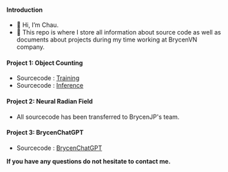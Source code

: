 #### Introduction
- 👋 Hi, I’m Chau.
- 👀 This repo is where I store all information about source code as well as documents about projects during my time working at BrycenVN company.

#### Project 1: Object Counting

- Sourcecode : [Training](https://github.com/Brycenvn/ObjectCountingTraining)
- Sourcecode : [Inference](https://github.com/Brycenvn/ObjectCountingInference)

#### Project 2: Neural Radian Field

- All sourcecode has been transferred to BrycenJP's team.

#### Project 3: BrycenChatGPT

- Sourcecode : [BrycenChatGPT](https://github.com/Brycenvn/BrycenChatGPT)

**If you have any questions do not hesitate to contact me.**
<!---
Brycenvn/Brycenvn is a ✨ special ✨ repository because its `README.md` (this file) appears on your GitHub profile.
You can click the Preview link to take a look at your changes.
--->

